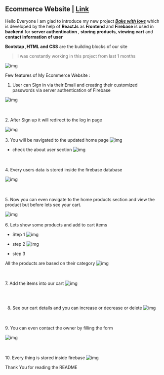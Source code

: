 ## Ecommerce Website | [Link](https://pursottam6003bakewithlove.netlify.app/)

Hello Everyone I am glad to introduce my new project  [**_Bake with love_**](https://pursottam6003bakewithlove.netlify.app/) which is developed by the help of **ReactJs** as **Frontend** and **Firebase** is used in **backend** for **server authentication** , **storing products**, **viewing cart** and **contact information of user**

**Bootstap ,HTML and CSS** are the building blocks of our site 

> I was constantly working in this project from last 1 months



![img](Readme_helper/herosection.png)

Few features of My Ecommerce Website :
1. User can Sign in via their Email  and creating their customized passwords via server authentication of Firebase 

![img](Readme_helper/signup_page.png)

<br></br>
2. After Sign up it will redirect to  the log in page 

 
![img](Readme_helper/login.png)
<br></br>
3. You will be navigated to the updated  home page
![img](Readme_helper/herosection_up.png) 

* check the about user section 
![img](Readme_helper/about_user.png)

<br></br>
4. Every  users data is stored inside the firebase database 

![img](Readme_helper/firebase.png)

<br></br>
5. Now you can even navigate to the home products section and view the product but before lets see your cart. 

![img](Readme_helper/empty_cart.png)
<br></br>
6. Lets show some products and add to cart items
*  Step 1 
![img](Readme_helper/body.png)


* step 2
![img](Readme_helper/sortin_based.png)


* step 3

All the products are based on their category
![img](Readme_helper/sortin_based.png)

<br></br>
7. Add the items into our cart
![img](Readme_helper/added_cart.png)

<br></br>

8. See our cart details and you can increase or decrease or delete
![img](Readme_helper/cart_details.png)

<br></br>
9. You can even contact the owner by filling the form 

![img](Readme_helper/contact_us.png)

<br></br>
10. Every thing is stored inside firebase 
![img](Readme_helper/firebase_contactform.png)

Thank You for reading the README